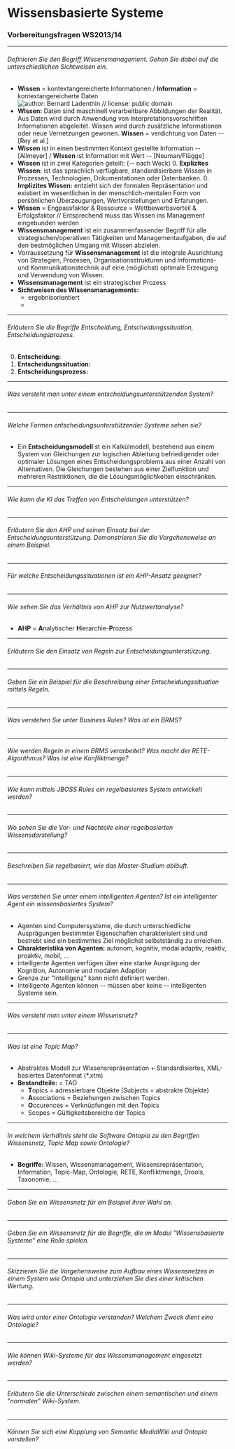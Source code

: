 # Wissensbasierte Systeme

### Vorbereitungsfragen WS2013/14

-----
###### Definieren Sie den Begriff Wissensmanagement. Gehen Sie dabei auf die unterschiedlichen Sichtweisen ein.
* **Wissen** = kontextangereicherte Informationen / **Information** = kontextangereicherte Daten <br /> ![author: Bernard Ladenthin // license: public domain](https://raw.github.com/xladde/hsw/master/wbs/img/wisspyramide.png)
* **WIssen:** Daten sind maschinell verarbeitbare Abbildungen der Realität. Aus Daten wird durch Anwendung von Interpretationsvorschriften Informationen abgeleitet. Wissen wird durch zusätzliche Informationen oder neue Vernetzungen gewonen. **Wissen** = verdichtung von Daten -- [Rey et al.]
* **Wissen** ist in einen bestimmten Kontext gestellte Information -- [Allmeyer] / **Wissen** ist Information mit Wert -- [Neuman/Flügge]
* **Wissen** ist in zwei Kategorien geteilt: (-- nach Weck)
	0. **Explizites Wissen:** ist das sprachlich verfügbare, standardisierbare Wissen in Prozessen, Technologien, Dokumentationen oder Datenbanken.
    0. **Implizites Wissen:** entzieht sich der formalen Repräsentation und existiert im wesentlichen in der menschlich-mentalen Form von persönlichen Überzeugungen, Wertvorstellungen und Erfarungen.
* **Wissen** = Engpassfaktor & Ressource = Wettbewerbsvorteil & Erfolgsfaktor // Entsprechend muss das Wissen ins Management eingebunden werden
* **Wissensmanagement** ist ein zusammenfassender Begriff für alle strategischen/operativen Tätigkeiten und Managementaufgaben, die auf den bestmöglichen Umgang mit Wissen abzielen.
* Vorraussetzung für **Wissensmanagement** ist die integrale Ausrichtung von Strategien, Prozesen, Organisationsstrukturen und Informations- und Kommunikationstechnik auf eine (möglichst) optimale Erzeugung und Verwendung von Wissen.
* **Wissensmanagement** ist ein strategischer Prozess
* **Sichtweisen des WIssensmanagements:**
	* ergebnisorientiert
    * 

- - -
###### Erläutern Sie die Begriffe Entscheidung, Entscheidungssituation, Entscheidungsprozess.
0. **Entscheidung:**
0. **Entscheidungssituation:**
0.	**Entscheidungsprozess:**

- - -
###### Was versteht man unter einem entscheidungsunterstützenden System?


- - -
###### Welche Formen entscheidungsunterstützender Systeme sehen sie?
* Ein **Entscheidungsmodell** st ein Kalkülmodell, bestehend aus einem System von Gleichungen zur logischen Ableitung befriedigender oder optimaler Lösungen eines Entscheidungsproblems aus einer Anzahl von Alternativen. Die Gleichungen bestehen aus einer Zielfunktion und mehreren Restriktionen, die die Lösungsmöglichkeiten einschränken.


- - -
###### Wie kann die KI das Treffen von Entscheidungen unterstützen?


- - -
###### Erläutern Sie den AHP und seinen Einsatz bei der Entscheidungsunterstützung. Demonstrieren Sie die Vorgehensweise an einem Beispiel.


- - -
###### Für welche Entscheidungssituationen ist ein AHP-Ansatz geeignet?


- - -
###### Wie sehen Sie das Verhältnis von AHP zur Nutzwertanalyse?
* **AHP** = **A**nalytischer **H**ierarchie-**P**rozess

- - -
###### Erläutern Sie den Einsatz von Regeln zur Entscheidungsunterstützung.


- - -
###### Geben Sie ein Beispiel für die Beschreibung einer Entscheidungssituation mittels Regeln.

- - -
###### Was verstehen Sie unter Business Rules? Was ist ein BRMS?

- - -
###### Wie werden Regeln in einem BRMS verarbeitet? Was macht der RETE-Algorithmus? Was ist eine Konfliktmenge?

- - -
###### Wie kann mittels JBOSS Rules ein regelbasiertes System entwickelt werden?

- - -
###### Wo sehen Sie die Vor- und Nachteile einer regelbasierten Wissensdarstellung?

- - -
###### Beschreiben Sie regelbasiert, wie das Master-Studium abläuft.

- - -
###### Was verstehen Sie unter einem intelligenten Agenten? Ist ein intelligenter Agent ein wissensbasiertes System?
* Agenten sind Computersysteme, die durch unterschiedliche Ausprägungen bestimmter Eigenschaften charakterisiert sind und bestrebt sind ein bestimmtes Ziel möglichst selbstständig zu erreichen.
* **Charakteristika von Agenten:**  autonom, kognitiv, modal adaptiv, reaktiv, proaktiv, mobil, ...
* intelligente Agenten verfügen über eine starke Ausprägung der Kognition, Autonomie und modalen Adaption
* Grenze zur "Intelligenz" kann nicht definiert werden.
* intelligente Agenten können -- müssen aber keine -- intelligenten Systeme sein.


- - -
###### Was versteht man unter einem Wissensnetz?


- - -
###### Was ist eine Topic Map?
* Abstraktes Modell zur Wissensrepräsentation + Standardisiertes, XML-basiertes Datenformat (*.xtm)
* **Bestandteile:** = TAO
	* **T**opics = adressierbare Objekte (Subjects = abstrakte Objekte)
	* **A**ssociations = Beziehungen zwischen Topics
	* **O**ccurences = Verknüpfungen mit den Topics
	* Scopes = Gültigkeitsbereiche der Topics

- - -
###### In welchem Verhältnis steht die Software Ontopia zu den Begriffen Wissensnetz, Topic Map sowie Ontologie?
* **Begriffe:** Wissen, Wissensmanagement, Wissensrepräsentation, Information, Topic-Map, Ontologie, RETE, Konfliktmenge, Drools, Taxonomie, ...

- - -
###### Geben Sie ein Wissensnetz für ein Beispiel ihrer Wahl an.


- - -
###### Geben Sie ein Wissensnetz für die Begriffe, die im Modul "Wissensbasierte Systeme" eine Rolle spielen.


- - -
###### Skizzieren Sie die Vorgehensweise zum Aufbau eines Wissensnetzes in einem System wie Ontopia und unterziehen Sie dies einer kritischen Wertung.


- - -
###### Was wird unter einer Ontologie verstanden? Welchem Zweck dient eine Ontologie?


- - -
###### Wie können Wiki-Systeme für das Wissensmanagement eingesetzt werden?


- - -
###### Erläutern Sie die Unterschiede zwischen einem semantischen und einem "normalen" Wiki-System.


- - -
###### Können Sie sich eine Kopplung von Semantic MediaWiki und Ontopia vorstellen?